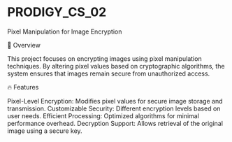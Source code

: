 # PRODIGY_CS_02


Pixel Manipulation for Image Encryption

📌 Overview

This project focuses on encrypting images using pixel manipulation techniques. By altering pixel values based on cryptographic algorithms, the system ensures that images remain secure from unauthorized access.

🔥 Features

Pixel-Level Encryption: Modifies pixel values for secure image storage and transmission.
Customizable Security: Different encryption levels based on user needs.
Efficient Processing: Optimized algorithms for minimal performance overhead.
Decryption Support: Allows retrieval of the original image using a secure key.

